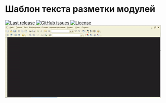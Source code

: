 # Шаблон текста разметки модулей
[![Last release](https://img.shields.io/github/v/release/alei1180/modulemarkup?include_prereleases&label=last%20release&style=badge)](https://github.com/alei1180/modulemarkup/releases/latest)
[![GitHub issues](https://img.shields.io/github/issues-raw/alei1180/modulemarkup?style=badge)](https://github.com/alei1180/modulemarkup/issues)
[![License](https://img.shields.io/github/license/alei1180/clockifytobitrix24?style=badge)](https://github.com/alei1180/clockifytobitrix24/blob/master/LICENSE)
<img alt="Шаблон разметки модулей" src="media/howtouse.gif">
